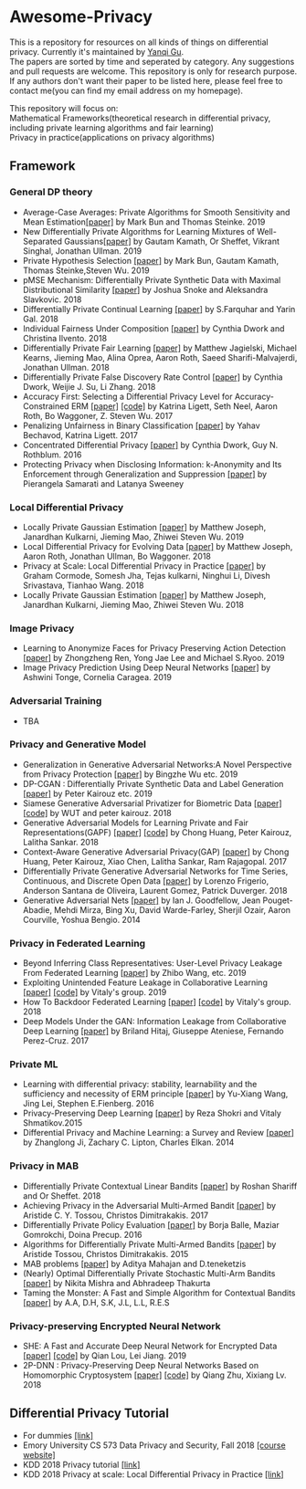 # Awesome-Privacy  

This is a repository for resources on all kinds of things on differential privacy. Currently it's maintained by [Yanqi Gu](https://guyanqi.github.io).   
The papers are sorted by time and seperated by category. Any suggestions and pull requests are welcome. This repository is only for research purpose. If any authors don't want their paper to be listed here, please feel free to contact me(you can find my email address on my homepage).  

This repository will focus on:     
Mathematical Frameworks(theoretical research in differential privacy, including private learning algorithms and fair learning)   
Privacy in practice(applications on privacy algorithms)   

## Framework  
### General DP theory
* Average-Case Averages: Private Algorithms for Smooth Sensitivity and Mean Estimation[[paper]](https://arxiv.org/pdf/1906.02830.pdf) by Mark Bun and Thomas Steinke. 2019
* New Differentially Private Algorithms for Learning Mixtures of Well-Separated Gaussians[[paper]](https://arxiv.org/pdf/1909.03951.pdf) by Gautam Kamath, Or Sheffet, Vikrant Singhal, Jonathan Ullman. 2019 
* Private Hypothesis Selection [[paper]](https://arxiv.org/pdf/1905.13229.pdf) by Mark Bun, Gautam Kamath, Thomas Steinke,Steven Wu. 2019
* pMSE Mechanism: Differentially Private Synthetic Data with Maximal Distributional Similarity [[paper]](https://arxiv.org/pdf/1805.09392.pdf) by Joshua Snoke and Aleksandra Slavkovic. 2018
* Differentially Private Continual Learning [[paper]](https://arxiv.org/pdf/1902.06497.pdf) by S.Farquhar and Yarin Gal. 2018
* Individual Fairness Under Composition [[paper]](http://www.fatml.org/media/documents/individual_fairness_under_composition.pdf) by Cynthia Dwork and Christina Ilvento. 2018  
* Differentially Private Fair Learning [[paper]](https://arxiv.org/abs/1812.02696) by Matthew Jagielski, Michael Kearns, Jieming Mao, Alina Oprea, Aaron Roth, Saeed Sharifi-Malvajerdi, Jonathan Ullman. 2018  
* Differentially Private False Discovery Rate Control [[paper]](https://arxiv.org/abs/1807.04209) by Cynthia Dwork, Weijie J. Su, Li Zhang. 2018  
* Accuracy First: Selecting a Differential Privacy Level for Accuracy-Constrained ERM [[paper]](https://arxiv.org/abs/1705.10829) [[code]](https://github.com/steven7woo/Accuracy-First-Differential-Privacy) by Katrina Ligett, Seth Neel, Aaron Roth, Bo Waggoner, Z. Steven Wu. 2017  
* Penalizing Unfairness in Binary Classification [[paper]](https://arxiv.org/abs/1707.00044) by Yahav Bechavod, Katrina Ligett. 2017  
* Concentrated Differential Privacy [[paper]](https://arxiv.org/abs/1603.01887) by Cynthia Dwork, Guy N. Rothblum. 2016  
* Protecting Privacy when Disclosing Information: k-Anonymity and Its Enforcement through Generalization and Suppression [[paper]](https://epic.org/privacy/reidentification/Samarati_Sweeney_paper.pdf) by Pierangela Samarati and Latanya Sweeney  

### Local Differential Privacy  
* Locally Private Gaussian Estimation [[paper]](https://arxiv.org/abs/1811.08382) by Matthew Joseph, Janardhan Kulkarni, Jieming Mao, Zhiwei Steven Wu. 2019  
* Local Differential Privacy for Evolving Data [[paper]](https://arxiv.org/abs/1802.07128) by Matthew Joseph, Aaron Roth, Jonathan Ullman, Bo Waggoner. 2018  
* Privacy at Scale: Local Differential Privacy in Practice [[paper]](http://dimacs.rutgers.edu/~graham/pubs/papers/ldptutorial.pdf) by Graham Cormode, Somesh Jha, Tejas kulkarni, Ninghui Li, Divesh Srivastava, Tianhao Wang. 2018  
* Locally Private Gaussian Estimation [[paper]](https://arxiv.org/abs/1811.08382) by Matthew Joseph, Janardhan Kulkarni, Jieming Mao, Zhiwei Steven Wu. 2018  

### Image Privacy
* Learning to Anonymize Faces for Privacy Preserving Action Detection [[paper]](https://web.cs.ucdavis.edu/~yjlee/projects/eccv2018-privacy.pdf) by Zhongzheng Ren, Yong Jae Lee and Michael S.Ryoo. 2019
* Image Privacy Prediction Using Deep Neural Networks [[paper]](https://arxiv.org/pdf/1903.03695.pdf) by Ashwini Tonge, Cornelia Caragea. 2019

### Adversarial Training
* TBA

### Privacy and Generative Model
* Generalization in Generative Adversarial Networks:A Novel Perspective from Privacy Protection [[paper]](https://arxiv.org/pdf/1908.07882.pdf) by Bingzhe Wu etc. 2019
* DP-CGAN : Differentially Private Synthetic Data and Label Generation [[paper]](http://openaccess.thecvf.com/content_CVPRW_2019/papers/CV-COPS/Torkzadehmahani_DP-CGAN_Differentially_Private_Synthetic_Data_and_Label_Generation_CVPRW_2019_paper.pdf) by Peter Kairouz etc. 2019
* Siamese Generative Adversarial Privatizer for Biometric Data [[paper]](https://arxiv.org/pdf/1804.08757.pdf) [[code]](https://github.com/WUT-ML/privacy) by WUT and peter kairouz. 2018
* Generative Adversarial Models for Learning Private and Fair Representations(GAPF) [[paper]](https://arxiv.org/abs/1807.05306) [[code]](https://github.com/cabreraalex/private-fair-GAN) by Chong Huang, Peter Kairouz, Lalitha Sankar. 2018
* Context-Aware Generative Adversarial Privacy(GAP) [[paper]](https://arxiv.org/abs/1710.09549) by Chong Huang, Peter Kairouz, Xiao Chen, Lalitha Sankar, Ram Rajagopal. 2017  
* Differentially Private Generative Adversarial Networks for Time Series, Continuous, and Discrete Open Data
 [[paper]](https://arxiv.org/abs/1901.02477) by Lorenzo Frigerio, Anderson Santana de Oliveira, Laurent Gomez, Patrick Duverger. 2018   
* Generative Adversarial Nets [[paper]](https://arxiv.org/abs/1406.2661) by Ian J. Goodfellow, Jean Pouget-Abadie, Mehdi Mirza, Bing Xu, David Warde-Farley, Sherjil Ozair, Aaron Courville, Yoshua Bengio. 2014  

### Privacy in Federated Learning  
* Beyond Inferring Class Representatives: User-Level Privacy Leakage From Federated Learning [[paper]](https://arxiv.org/pdf/1812.00535.pdf) by Zhibo Wang, etc. 2019
* Exploiting Unintended Feature Leakage in Collaborative Learning [[paper]](https://arxiv.org/pdf/1805.04049.pdf) [[code]](https://github.com/csong27/property-inference-collaborative-ml) by Vitaly's group. 2019
* How To Backdoor Federated Learning [[paper]](https://arxiv.org/abs/1807.00459) [[code]](https://github.com/ebagdasa/backdoor_federated_learning) by Vitaly's group. 2018
* Deep Models Under the GAN: Information Leakage from Collaborative Deep Learning [[paper]](https://arxiv.org/abs/1702.07464) by Briland Hitaj, Giuseppe Ateniese, Fernando Perez-Cruz. 2017  

### Private ML  
* Learning with differential privacy: stability, learnability and the sufficiency and necessity of ERM principle [[paper]](https://dl.acm.org/citation.cfm?id=3053465) by Yu-Xiang Wang, Jing Lei, Stephen E.Fienberg. 2016  
* Privacy-Preserving Deep Learning [[paper]](https://www.cs.cornell.edu/~shmat/shmat_ccs15.pdf) by Reza Shokri and Vitaly Shmatikov.2015  
* Differential Privacy and Machine Learning: a Survey and Review [[paper]](https://arxiv.org/abs/1412.7584) by Zhanglong Ji, Zachary C. Lipton, Charles Elkan. 2014  

### Privacy in MAB  
* Differentially Private Contextual Linear Bandits [[paper]](https://arxiv.org/pdf/1810.00068.pdf) by Roshan Shariff and Or Sheffet. 2018  
* Achieving Privacy in the Adversarial Multi-Armed Bandit [[paper]](https://arxiv.org/abs/1701.04222) by Aristide C. Y. Tossou, Christos Dimitrakakis. 2017  
* Differentially Private Policy Evaluation [[paper]](https://arxiv.org/abs/1603.02010) by Borja Balle, Maziar Gomrokchi, Doina Precup. 2016  
* Algorithms for Differentially Private Multi-Armed Bandits [[paper]](https://arxiv.org/abs/1511.08681) by Aristide Tossou, Christos Dimitrakakis. 2015  
* MAB problems [[paper]](http://web.eecs.umich.edu/faculty/teneketzis/papers/MAB-Survey.pdf) by Aditya Mahajan and D.teneketzis  
* (Nearly) Optimal Differentially Private Stochastic Multi-Arm Bandits [[paper]](http://auai.org/uai2015/proceedings/papers/58.pdf) by Nikita Mishra and Abhradeep Thakurta  
* Taming the Monster: A Fast and Simple Algorithm for Contextual Bandits [[paper]](http://proceedings.mlr.press/v32/agarwalb14.pdf) by A.A, D.H, S.K, J.L, L.L, R.E.S  

### Privacy-preserving Encrypted Neural Network
* SHE: A Fast and Accurate Deep Neural Network for Encrypted Data [[paper]](https://arxiv.org/abs/1906.00148) [[code]](https://github.com/safednn/SHE) by Qian Lou, Lei Jiang. 2019
* 2P-DNN : Privacy-Preserving Deep Neural Networks Based on Homomorphic Cryptosystem [[paper]](https://arxiv.org/abs/1807.08459) [[code]](https://github.com/zhustrong/pigstrong/tree/master/pigstrong) by Qiang Zhu, Xixiang Lv. 2018


## Differential Privacy Tutorial
* For dummies [[link]](https://robertovitillo.com/2016/07/29/differential-privacy-for-dummies/)
* Emory University CS 573 Data Privacy and Security, Fall 2018 [[course website]](http://www.cs.emory.edu/~lxiong/cs573/)
* KDD 2018 Privacy tutorial [[link]](https://sites.google.com/view/kdd2018privacytutorial)
* KDD 2018 Privacy at scale: Local Differential Privacy in Practice [[link]](https://sites.google.com/view/kdd2018-tutorial/home)

